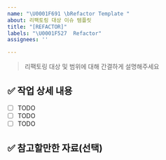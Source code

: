 ```yaml
---
name: "\U0001F691 \bRefactor Template "
about: 리팩토링 대상 이슈 템플릿
title: "[REFACTOR]"
labels: "\U0001F527  Refactor"
assignees: ''

---
```


> 리팩토링 대상 및 범위에 대해 간결하게 설명해주세요

## ✅ 작업 상세 내용

- [ ] TODO
- [ ] TODO
- [ ] TODO

## ✅ 참고할만한 자료(선택)
